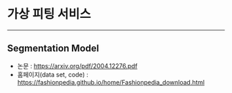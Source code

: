 # 가상 피팅 서비스
------
## Segmentation Model
- 논문 : https://arxiv.org/pdf/2004.12276.pdf
- 홈페이지(data set, code) : https://fashionpedia.github.io/home/Fashionpedia_download.html
